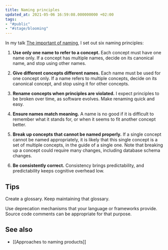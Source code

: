 ```yaml
---
title: Naming principles
updated_at: 2021-05-06 16:59:08.000000000 +02:00
tags:
- "#public"
- "#stage/blooming"
---
```



In my talk [The important of naming](https://speakerdeck.com/ddfreyne/the-importance-of-naming), I set out six naming principles:

1. **Use only one name to refer to a concept.** Each concept must have one name only. If a concept has multiple names, decide on its canonical name, and stop using other names.

2. **Give different concepts different names.** Each name must be used for one concept only. If a name refers to multiple concepts, decide on its canonical concept, and stop using it for other concepts.

3. **Rename concepts when principles are violated.** I expect principles to be broken over time, as software evolves. Make renaming quick and easy.

4. **Ensure names match meaning.** A name is no good if it is difficult to remember what it stands for, or when it seems to fit another concept better.

5. **Break up concepts that cannot be named properly.** If a single concept cannot be named appropriately, it is likely that this single concept is a set of multiple concepts, in the guide of a single one. Note that breaking up a concept could require many changes, including database schema changes.

6. **Be consistently correct.** Consistency brings predictability, and predictability keeps cognitive overhead low.

## Tips
Create a glossary. Keep maintaining that glossary.

Use deprecation mechanisms that your language or frameworks provide. Source code comments can be appropriate for that purpose.

## See also
* [[Approaches to naming products]]